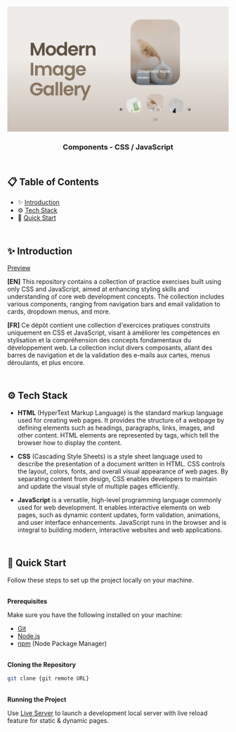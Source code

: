 <div align="center">
      <img src=".design/gallery-image-slider.png" alt="Project Banner">
    </a>
  <h3 align="center">Components - CSS / JavaScript</h3>
</div>

##  <br /> 📋 <a name="table">Table of Contents</a>

- ✨ [Introduction](#introduction)
- ⚙️ [Tech Stack](#tech-stack)
- 🚀 [Quick Start](#quick-start)

##  <br /> <a name="introduction">✨ Introduction</a>

[Preview](/.design)

**[EN]** This repository contains a collection of practice exercises built using only CSS and JavaScript, aimed at enhancing styling skills and understanding of core web development concepts. The collection includes various components, ranging from navigation bars and email validation to cards, dropdown menus, and more. 

**[FR]** Ce dépôt contient une collection d'exercices pratiques construits uniquement en CSS et JavaScript, visant à améliorer les compétences en stylisation et la compréhension des concepts fondamentaux du développement web. La collection inclut divers composants, allant des barres de navigation et de la validation des e-mails aux cartes, menus déroulants, et plus encore.


##  <br /> <a name="tech-stack">⚙️ Tech Stack</a>

- **HTML** (HyperText Markup Language) is the standard markup language used for creating web pages. It provides the structure of a webpage by defining elements such as headings, paragraphs, links, images, and other content. HTML elements are represented by tags, which tell the browser how to display the content.

- **CSS** (Cascading Style Sheets) is a style sheet language used to describe the presentation of a document written in HTML. CSS controls the layout, colors, fonts, and overall visual appearance of web pages. By separating content from design, CSS enables developers to maintain and update the visual style of multiple pages efficiently.
  
- **JavaScript** is a versatile, high-level programming language commonly used for web development. It enables interactive elements on web pages, such as dynamic content updates, form validation, animations, and user interface enhancements. JavaScript runs in the browser and is integral to building modern, interactive websites and web applications.

## <br /> <a name="quick-start">🚀 Quick Start</a>

Follow these steps to set up the project locally on your machine.

<br/>**Prerequisites**

Make sure you have the following installed on your machine:

- [Git](https://git-scm.com/)
- [Node.js](https://nodejs.org/en)
- [npm](https://www.npmjs.com/) (Node Package Manager)

<br/>**Cloning the Repository**

```bash
git clone {git remote URL}
```

<br/>**Running the Project**

Use [Live Server](https://marketplace.visualstudio.com/items?itemName=ritwickdey.LiveServer)
to launch a development local server with live reload feature for static & dynamic pages.